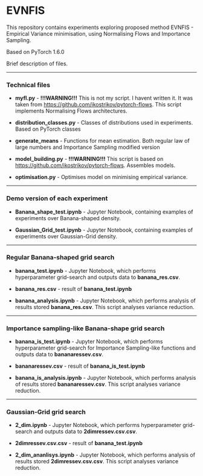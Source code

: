 # EVNFIS
This repository contains experiments exploring proposed method EVNFIS - Empirical Variance minimisation, using Normalising Flows and Importance Sampling.

Based on PyTorch 1.6.0

Brief description of files.

---
### Technical files

- **myfl.py** - **!!!WARNING!!!** This is not my script. I havent written it. It was taken from https://github.com/ikostrikov/pytorch-flows. This script implements 
Normalising Flows architectures.

- **distribution_classes.py** - Classes of distributions used in experiments. Based on PyTorch classes

- **generate_means** - Functions for mean estimation. Both regular law of large numbers and Importance Sampling modified version

- **model_building.py** - **!!!WARNING!!!** This script is based on https://github.com/ikostrikov/pytorch-flows. Assembles models.

- **optimisation.py** - Optimises model on minimising empirical variance.

---

### Demo version of each experiment

- **Banana_shape_test.ipynb** - Jupyter Notebook, containing examples of experiments over Banana-shaped density.

- **Gaussian_Grid_test.ipynb** - Jupyter Notebook, containing examples of experiments over Gaussian-Grid density.

---

### Regular Banana-shaped grid search

- **banana_test.ipynb** - Jupyter Notebook, which performs hyperparameter grid-search and outputs data to **banana_res.csv**.

- **banana_res.csv** - result of **banana_test.ipynb**

- **banana_analysis.ipynb** - Jupyter Notebook, which performs analysis of results stored **banana_res.csv**. This script analyses variance reduction.

---

### Importance sampling-like Banana-shape grid search

- **banana_is_test.ipynb** - Jupyter Notebook, which performs hyperparameter grid-search for Importance Sampling-like functions and outputs data to 
**bananaressev.csv**.

- **bananaressev.csv** - result of **banana_is_test.ipynb**

- **banana_is_analysis.ipynb** - Jupyter Notebook, which performs analysis of results stored **bananaressev.csv**. This script analyses variance reduction.

---

### Gaussian-Grid grid search

- **2_dim.ipynb** - Jupyter Notebook, which performs hyperparameter grid-search and outputs data to **2dimressev.csv.csv**.

- **2dimressev.csv.csv** - result of **banana_test.ipynb**

- **2_dim_ananlisys.ipynb** - Jupyter Notebook, which performs analysis of results stored **2dimressev.csv.csv**. This script analyses variance reduction.
